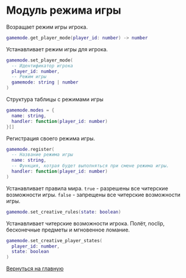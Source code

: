 # Модуль режима игры

Возращает режим игры игрока.

```lua
gamemode.get_player_mode(player_id: number) -> number
```

Устанавливает режим игры для игрока.

```lua
gamemode.set_player_mode(
  -- Идентификатор игрока
  player_id: number,
  -- Режим игры
  gamemode: string | number
)
```

Структура таблицы с режимами игры

```lua
gamemode.modes = {
  name: string,
  handler: function(player_id: number)
}[]
```

Регистрация своего режима игры.

```lua
gamemode.register(
  -- Название режима игры
  name: string,
  -- Функция, котрая будет выполняться при смене режима игры.
  handler: function(player_id: number)
)
```

Устанавливает правила мира.
`true` - разрешены все читерские возможности игры.
`false` - запрещены все читерские возможности игры.

```lua
gamemode.set_creative_rules(state: boolean)
```

Устанавливает читерские возможности игрока.
Полёт, noclip, бесконечные предметы и мгновенное ломание.

```lua
gamemode.set_creative_player_states(
  player_id: number,
  state: boolean
)
```

[Вернуться на главную](main.md)
